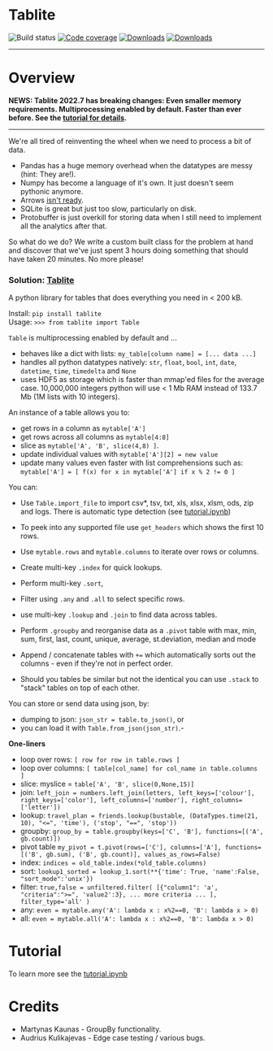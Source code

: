 # Tablite 

![Build status](https://github.com/root-11/tablite/actions/workflows/python-package.yml/badge.svg)
[![Code coverage](https://codecov.io/gh/root-11/tablite/branch/master/graph/badge.svg)](https://codecov.io/gh/root-11/tablite)
[![Downloads](https://pepy.tech/badge/tablite)](https://pepy.tech/project/tablite)
[![Downloads](https://pepy.tech/badge/tablite/month)](https://pepy.tech/project/tablite/month)

--------------

# Overview

**NEWS: Tablite 2022.7 has breaking changes: Even smaller memory requirements. Multiprocessing enabled by default. Faster than ever before. See the [tutorial for details](https://github.com/root-11/tablite/blob/master/tutorial.ipynb).**

-------------


We're all tired of reinventing the wheel when we need to process a bit of data.

- Pandas has a huge memory overhead when the datatypes are messy (hint: They are!).
- Numpy has become a language of it's own. It just doesn't seem pythonic anymore.
- Arrows [isn't ready](https://arrow.apache.org/docs/python/dataset.html).
- SQLite is great but just too slow, particularly on disk.
- Protobuffer is just overkill for storing data when I still need to implement all the analytics after that.

So what do we do? We write a custom built class for the problem at hand and
discover that we've just spent 3 hours doing something that should have taken
20 minutes. No more please!

### Solution: [Tablite](https://pypi.org/project/tablite/)
A python library for tables that does everything you need in < 200 kB.

Install: `pip install tablite`  
Usage:  `>>> from tablite import Table`  


`Table` is multiprocessing enabled by default and ...

- behaves like a dict with lists: `my_table[column name] = [... data ...]`
- handles all python datatypes natively: `str`, `float`, `bool`, `int`, `date`, `datetime`, `time`, `timedelta` and `None` 
- uses HDF5 as storage which is faster than mmap'ed files for the average case. 10,000,000 integers python will use < 1 Mb RAM instead of 133.7 Mb (1M lists with 10 integers).

An instance of a table allows you to:

- get rows in a column as `mytable['A']`
- get rows across all columns as `mytable[4:8]`
- slice as `mytable['A', 'B', slice(4,8) ]`.
- update individual values with `mytable['A'][2] = new value`
- update many values even faster with list comprehensions such as: <nobr>`mytable['A'] = [ f(x) for x in mytable['A'] if x % 2 != 0 ]`</nobr>

You can:

- Use `Table.import_file` to import csv*, tsv, txt, xls, xlsx, xlsm, ods, zip and logs. There is automatic type detection (see [tutorial.ipynb](https://github.com/root-11/tablite/blob/master/tutorial.ipynb))

- To peek into any supported file use `get_headers` which shows the first 10 rows.
- Use `mytable.rows` and `mytable.columns` to iterate over rows or columns.
- Create multi-key `.index` for quick lookups.
- Perform multi-key `.sort`, 
- Filter using `.any` and `.all` to select specific rows.
- use multi-key `.lookup` and `.join` to find data across tables.
- Perform `.groupby` and reorganise data as a `.pivot` table with max, min, sum, first, last, count, unique, average, st.deviation, median and mode
- Append / concatenate tables with `+=` which automatically sorts out the columns - even if they're not in perfect order.
- Should you tables be similar but not the identical you can use `.stack` to "stack" tables on top of each other.

You can store or send data using json, by: 
- dumping to json: `json_str = table.to_json()`, or 
- you can load it with `Table.from_json(json_str)`.- 


**One-liners**

- <nobr>loop over rows: `[ row for row in table.rows ]`</nobr>
- <nobr>loop over columns: `[ table[col_name] for col_name in table.columns ]`</nobr>
- <nobr>slice: myslice = `table['A', 'B', slice(0,None,15)]` </nobr>
- <nobr>join: `left_join = numbers.left_join(letters, left_keys=['colour'], right_keys=['color'], left_columns=['number'], right_columns=['letter'])` </nobr>
- <nobr>lookup: `travel_plan = friends.lookup(bustable, (DataTypes.time(21, 10), "<=", 'time'), ('stop', "==", 'stop'))`</nobr>
- <nobr>groupby: `group_by = table.groupby(keys=['C', 'B'], functions=[('A', gb.count)])` </nobr>
- <nobr>pivot table `my_pivot = t.pivot(rows=['C'], columns=['A'], functions=[('B', gb.sum), ('B', gb.count)], values_as_rows=False)`</nobr>
- <nobr>index: `indices = old_table.index(*old_table.columns)` </nobr>
- <nobr>sort: `lookup1_sorted = lookup_1.sort(**{'time': True, 'name':False, "sort_mode":'unix'})`</nobr>
- <nobr>filter: `true,false = unfiltered.filter( [{"column1": 'a', "criteria":">=", 'value2':3}, ... more criteria ... ], filter_type='all' )`</nobr>
- <nobr>any: `even = mytable.any('A': lambda x : x%2==0, 'B': lambda x > 0)`</nobr>
- <nobr>all: `even = mytable.all('A': lambda x : x%2==0, 'B': lambda x > 0)`</nobr>


# Tutorial

To learn more see the [tutorial.ipynb](https://github.com/root-11/tablite/blob/master/tutorial.ipynb)


# Credits

- Martynas Kaunas - GroupBy functionality.
- Audrius Kulikajevas - Edge case testing / various bugs.

